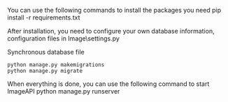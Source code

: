 You can use the following commands to install the packages you need
	pip install -r requirements.txt
	
After installation, you need to configure your own database information, configuration files in Image\settings.py

Synchronous database file

	python manage.py makemigrations
	python manage.py migrate
When everything is done, you can use the following command to start ImageAPI
	python manage.py runserver

